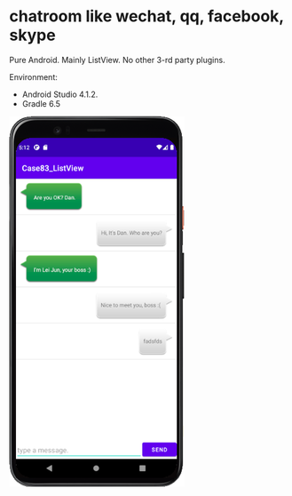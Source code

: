 # chatroom like wechat, qq, facebook, skype
 
 Pure Android. Mainly ListView. No other 3-rd party plugins. 
 
Environment: 
- Android Studio 4.1.2. 
- Gradle 6.5


![Screenshot](https://github.com/hypech/Case83_ListView/blob/main/2021-03-20_17-12-38.png)
